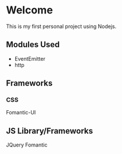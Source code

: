 # Welcome
This is my first personal project using Nodejs.

## Modules Used
* EventEmitter
* http

## Frameworks

### CSS
Fomantic-UI

## JS Library/Frameworks
JQuery
Fomantic